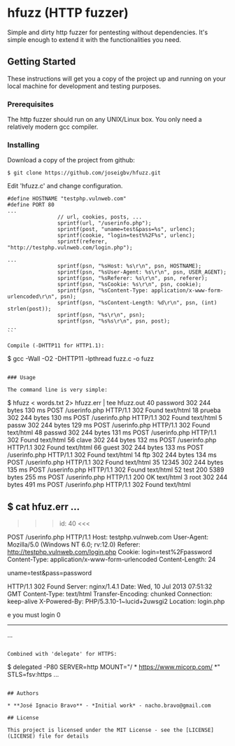 # hfuzz (HTTP fuzzer)

Simple and dirty http fuzzer for pentesting without dependencies. It's simple enough to extend it with the functionalities you need. 

## Getting Started

These instructions will get you a copy of the project up and running on your local machine for development and testing purposes.

### Prerequisites

The http fuzzer should run on any UNIX/Linux box. You only need a relatively modern gcc compiler.

### Installing

Download a copy of the project from github: 

```
$ git clone https://github.com/joseigbv/hfuzz.git
```

Edit 'hfuzz.c' and change configuration.

```
#define HOSTNAME "testphp.vulnweb.com"
#define PORT 80
...
                // url, cookies, posts, ...
                sprintf(url, "/userinfo.php");
                sprintf(post, "uname=test&pass=%s", urlenc);
                sprintf(cookie, "login=test%%2F%s", urlenc);
                sprintf(referer, "http://testphp.vulnweb.com/login.php");

...
                sprintf(psn, "%sHost: %s\r\n", psn, HOSTNAME);
                sprintf(psn, "%sUser-Agent: %s\r\n", psn, USER_AGENT);
                sprintf(psn, "%sReferer: %s\r\n", psn, referer);
                sprintf(psn, "%sCookie: %s\r\n", psn, cookie);
                sprintf(psn, "%sContent-Type: application/x-www-form-urlencoded\r\n", psn);
                sprintf(psn, "%sContent-Length: %d\r\n", psn, (int) strlen(post));
                sprintf(psn, "%s\r\n", psn);
                sprintf(psn, "%s%s\r\n", psn, post);
...
``

Compile (-DHTTP11 for HTTP1.1):

```
$ gcc -Wall -O2 -DHTTP11 -lpthread fuzz.c -o fuzz
```

### Usage 

The command line is very simple:

```
$ hfuzz < words.txt 2> hfuzz.err | tee hfuzz.out 
40      password        302     244 bytes       130 ms  POST    /userinfo.php   HTTP/1.1 302 Found      text/html
18      prueba  302     244 bytes       130 ms  POST    /userinfo.php   HTTP/1.1 302 Found      text/html
5       passw   302     244 bytes       129 ms  POST    /userinfo.php   HTTP/1.1 302 Found      text/html
48      passwd  302     244 bytes       131 ms  POST    /userinfo.php   HTTP/1.1 302 Found      text/html
56      clave   302     244 bytes       132 ms  POST    /userinfo.php   HTTP/1.1 302 Found      text/html
66      guest   302     244 bytes       133 ms  POST    /userinfo.php   HTTP/1.1 302 Found      text/html
14      ftp     302     244 bytes       134 ms  POST    /userinfo.php   HTTP/1.1 302 Found      text/html
35      12345   302     244 bytes       135 ms  POST    /userinfo.php   HTTP/1.1 302 Found      text/html
52      test    200     5389 bytes      255 ms  POST    /userinfo.php   HTTP/1.1 200 OK text/html
3       root    302     244 bytes       491 ms  POST    /userinfo.php   HTTP/1.1 302 Found      text/html

$ cat hfuz.err
...
--------------------------------------------

>>> id: 40 <<<

POST /userinfo.php HTTP/1.1
Host: testphp.vulnweb.com
User-Agent: Mozilla/5.0 (Windows NT 6.0; rv:12.0)
Referer: http://testphp.vulnweb.com/login.php
Cookie: login=test%2Fpassword
Content-Type: application/x-www-form-urlencoded
Content-Length: 24

uname=test&pass=password

HTTP/1.1 302 Found
Server: nginx/1.4.1
Date: Wed, 10 Jul 2013 07:51:32 GMT
Content-Type: text/html
Transfer-Encoding: chunked
Connection: keep-alive
X-Powered-By: PHP/5.3.10-1~lucid+2uwsgi2
Location: login.php

e
you must login
0

--------------------------------------------
...
```

Combined with 'delegate' for HTTPS:

```
$ delegated -P80 SERVER=http MOUNT="/ * https://www.micorp.com/ *" STLS=fsv:https
...
````

## Authors

* **José Ignacio Bravo** - *Initial work* - nacho.bravo@gmail.com

## License

This project is licensed under the MIT License - see the [LICENSE](LICENSE) file for details




